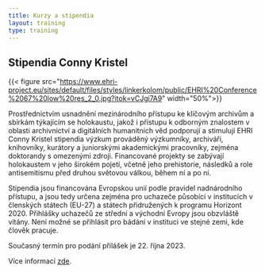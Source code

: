 ```yaml
---
title: Kurzy a stipendia
layout: training
type: training
---
```


## Stipendia Conny Kristel

{{< figure src="https://www.ehri-project.eu/sites/default/files/styles/linkerkolom/public/EHRI%20Conference%2067%20low%20res_2_0.jpg?itok=vCJgi7A9" width="50%">}}

Prostřednictvím usnadnění mezinárodního přístupu ke klíčovým archivům a sbírkám týkajícím se holokaustu, jakož i přístupu k odborným znalostem v oblasti archivnictví a digitálních humanitních věd podporují a stimulují EHRI Conny Kristel stipendia výzkum prováděný výzkumníky, archiváři, knihovníky, kurátory a juniorskými akademickými pracovníky, zejména doktorandy s omezenými zdroji. Financované projekty se zabývají holokaustem v jeho širokém pojetí, včetně jeho prehistorie, následků a role antisemitismu před druhou světovou válkou, během ní a po ní.

Stipendia jsou financována Evropskou unií podle pravidel nadnárodního přístupu, a jsou tedy určena zejména pro uchazeče působící v institucích v členských státech (EU-27) a státech přidružených k programu Horizont 2020. Přihlášky uchazečů ze střední a východní Evropy jsou obzvláště vítány. Není možné se přihlásit pro bádání v instituci ve stejné zemi, kde člověk pracuje.

Současný termín pro podání přilášek je 22. října 2023.

Více informací [zde](https://www.ehri-project.eu/Conny-Kristel-Fellowships_2023).
<!--
{{< figure class="fig-side" src="../images/names-2.png" caption=`
##### Another Caption

This figure is on its side.` >}}
-->
